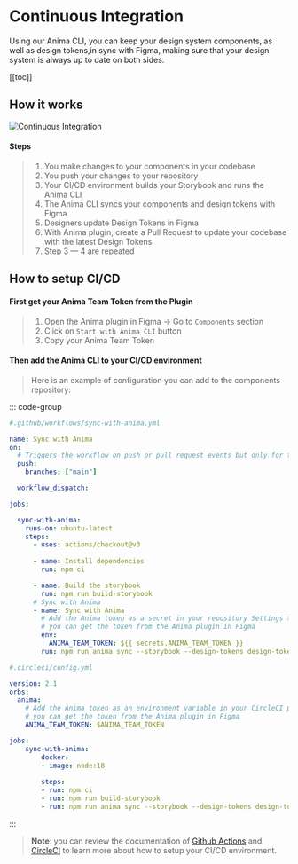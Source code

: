 # Continuous Integration

Using our Anima CLI, you can keep your design system components, as well as design tokens,in sync with Figma, making sure that your design system is always up to date on both sides.

[[toc]]

## How it works
![Continuous Integration](/ci-flow.png)

#### Steps
>1. You make changes to your components in your codebase
>2. You push your changes to your repository
>3. Your CI/CD environment builds your Storybook and runs the Anima CLI
>4. The Anima CLI syncs your components and design tokens with Figma
>5. Designers update Design Tokens in Figma
>6. With Anima plugin, create a Pull Request to update your codebase with the latest Design Tokens
>7. Step 3 — 4 are repeated

## How to setup CI/CD

#### First get your Anima Team Token from the Plugin

>1. Open the Anima plugin in Figma -> Go to `Components` section
>2. Click on `Start with Anima CLI` button
>3. Copy your Anima Team Token

#### Then add the Anima CLI to your CI/CD environment
>Here is an example of configuration you can add to the components repository:

::: code-group
```yml [Github Actions]
#.github/workflows/sync-with-anima.yml

name: Sync with Anima
on:
  # Triggers the workflow on push or pull request events but only for the "main" branch
  push:
    branches: ["main"]

  workflow_dispatch:

jobs:

  sync-with-anima:
    runs-on: ubuntu-latest
    steps:
      - uses: actions/checkout@v3
      
      - name: Install dependencies
        run: npm ci

      - name: Build the storybook
        run: npm run build-storybook
      # Sync with Anima
      - name: Sync with Anima
        # Add the Anima token as a secret in your repository Settings > Secrets and variables > New repository secret
        # you can get the token from the Anima plugin in Figma
        env:
          ANIMA_TEAM_TOKEN: ${{ secrets.ANIMA_TEAM_TOKEN }}
        run: npm run anima sync --storybook --design-tokens design-tokens.json


```
```yml [CircleCI Pipelines]
#.circleci/config.yml

version: 2.1
orbs:
  anima:
    # Add the Anima token as an environment variable in your CircleCI project Settings > Environment variables
    # you can get the token from the Anima plugin in Figma
    ANIMA_TEAM_TOKEN: $ANIMA_TEAM_TOKEN

jobs:
    sync-with-anima:
        docker:
        - image: node:18
        
        steps:
        - run: npm ci
        - run: npm run build-storybook
        - run: npm run anima sync --storybook --design-tokens design-tokens.json
```

:::

> **Note**: you can review the documentation of [Github Actions](https://docs.github.com/en/actions/learn-github-actions) and [CircleCI](https://circleci.com/developer) to learn more about how to setup your CI/CD environment.
